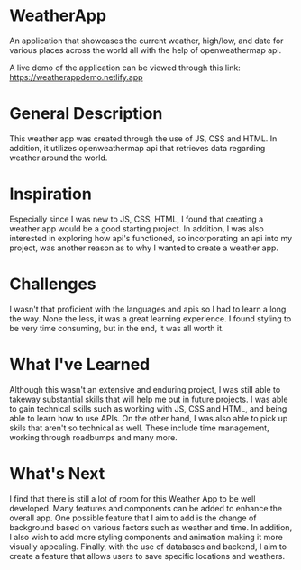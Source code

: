 # WeatherApp
An application that showcases the current weather, high/low, and date for various places across the world all with the help of openweathermap api. 

A live demo of the application can be viewed through this link: https://weatherappdemo.netlify.app

# General Description 
This weather app was created through the use of JS, CSS and HTML. In addition, it utilizes openweathermap api that retrieves data regarding weather around the world. 

# Inspiration
Especially since I was new to JS, CSS, HTML, I found that creating a weather app would be a good starting project. In addition, I was also interested in exploring how api's functioned, so incorporating an api into my project, was another reason as to why I wanted to create a weather app.

# Challenges
I wasn't that proficient with the languages and apis so I had to learn a long the way. None the less, it was a great learning experience. I found styling to be very time consuming, but in the end, it was all worth it. 

# What I've Learned
Although this wasn't an extensive and enduring project, I was still able to takeway substantial skills that will help me out in future projects. I was able to gain technical skills such as working with JS, CSS and HTML, and being able to learn how to use APIs. On the other hand, I was also able to pick up skils that aren't so technical as well. These include time management, working through roadbumps and many more. 

# What's Next
I find that there is still a lot of room for this Weather App to be well developed. Many features and components can be added to enhance the overall app. One possible feature that I aim to add is the change of background based on various factors such as weather and time. In addition, I also wish to add more styling components and animation making it more visually appealing. Finally, with the use of databases and backend, I aim to create a feature that allows users to save specific locations and weathers. 
